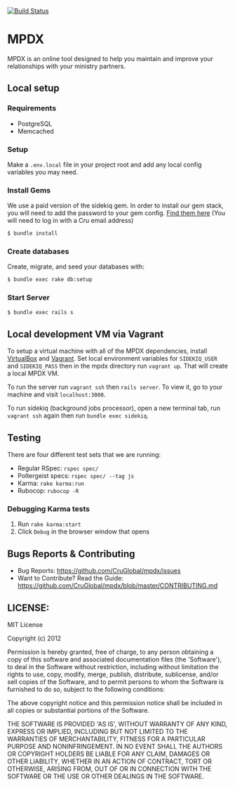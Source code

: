 [![Build Status](https://travis-ci.org/CruGlobal/mpdx.png?branch=master)](https://travis-ci.org/CruGlobal/mpdx)

MPDX
====

MPDX is an online tool designed to help you maintain and improve your relationships with your ministry partners.

## Local setup

### Requirements

* PostgreSQL
* Memcached

### Setup

Make a `.env.local` file in your project root and add any local config variables you may need.

### Install Gems

We use a paid version of the sidekiq gem. In order to install our gem stack,
you will need to add the password to your gem config.
[Find them here](https://docs.google.com/a/cru.org/document/d/17RZH6MbGxtsrS3kLdOQlnXUFlg_q7fJoh1AfLwZBFz4)
(You will need to log in with a Cru email address)

```bash
$ bundle install
```

### Create databases

Create, migrate, and seed your databases with:

```bash
$ bundle exec rake db:setup
```

### Start Server

```bash
$ bundle exec rails s
```

## Local development VM via Vagrant

To setup a virtual machine with all of the MPDX dependencies, install
[VirtualBox](https://www.virtualbox.org/) and [Vagrant](https://www.vagrantup.com/). Set local environment variables for `SIDEKIQ_USER` and `SIDEKIQ_PASS` then in the mpdx directory run `vagrant up`. That will create a local MPDX VM.

To run the server run `vagrant ssh` then `rails server`. To view it, go to your machine and visit `localhost:3000`.

To run sidekiq (background jobs processor), open a new terminal tab, run `vagrant ssh` again then run `bundle exec sidekiq`.

## Testing

There are four different test sets that we are running:

- Regular RSpec: `rspec spec/`
- Poltergeist specs: `rspec spec/ --tag js`
- Karma: `rake karma:run`
- Rubocop: `rubocop -R`

### Debugging Karma tests

1. Run `rake karma:start`
2. Click `Debug` in the browser window that opens

## Bugs Reports & Contributing

* Bug Reports: https://github.com/CruGlobal/mpdx/issues
* Want to Contribute? Read the Guide: https://github.com/CruGlobal/mpdx/blob/master/CONTRIBUTING.md

## LICENSE:

MIT License

Copyright (c) 2012

Permission is hereby granted, free of charge, to any person obtaining
a copy of this software and associated documentation files (the
'Software'), to deal in the Software without restriction, including
without limitation the rights to use, copy, modify, merge, publish,
distribute, sublicense, and/or sell copies of the Software, and to
permit persons to whom the Software is furnished to do so, subject to
the following conditions:

The above copyright notice and this permission notice shall be
included in all copies or substantial portions of the Software.

THE SOFTWARE IS PROVIDED 'AS IS', WITHOUT WARRANTY OF ANY KIND,
EXPRESS OR IMPLIED, INCLUDING BUT NOT LIMITED TO THE WARRANTIES OF
MERCHANTABILITY, FITNESS FOR A PARTICULAR PURPOSE AND NONINFRINGEMENT.
IN NO EVENT SHALL THE AUTHORS OR COPYRIGHT HOLDERS BE LIABLE FOR ANY
CLAIM, DAMAGES OR OTHER LIABILITY, WHETHER IN AN ACTION OF CONTRACT,
TORT OR OTHERWISE, ARISING FROM, OUT OF OR IN CONNECTION WITH THE
SOFTWARE OR THE USE OR OTHER DEALINGS IN THE SOFTWARE.
